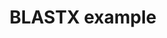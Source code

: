 ---
title: BLASTX example
weight: 1
variants: +flyte -serverless -byoc -selfmanaged
layout: py_example
example_file: /external/unionai-examples/flyte-tutorials/blast/blast/blastx_example.py
---